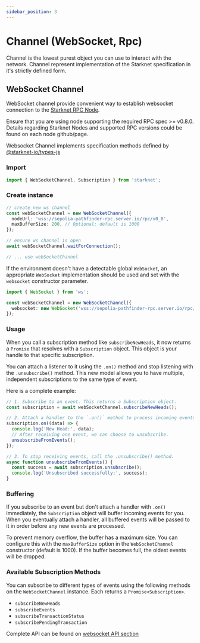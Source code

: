 ```yaml
---
sidebar_position: 3
---
```


# Channel (WebSocket, Rpc)

Channel is the lowest purest object you can use to interact with the network.
Channel represent implementation of the Starknet specification in it's strictly defined form.

## WebSocket Channel

WebSocket channel provide convenient way to establish websocket connection to the [Starknet RPC Node](https://www.starknet.io/fullnodes-rpc-services/).

Ensure that you are using node supporting the required RPC spec >= v0.8.0. Details regarding Starknet Nodes and supported RPC versions could be found on each node github/page.

Websocket Channel implements specification methods defined by [@starknet-io/types-js](https://github.com/starknet-io/types-js/blob/b7d38ca30a1def28e89370068efff81b3a3062b7/src/api/methods.ts#L421)

### Import

```typescript
import { WebSocketChannel, Subscription } from 'starknet';
```

### Create instance

```typescript
// create new ws channel
const webSocketChannel = new WebSocketChannel({
  nodeUrl: 'wss://sepolia-pathfinder-rpc.server.io/rpc/v0_8',
  maxBufferSize: 200, // Optional: default is 1000
});

// ensure ws channel is open
await webSocketChannel.waitForConnection();

// ... use webSocketChannel
```

If the environment doesn't have a detectable global `WebSocket`, an appropriate `WebSocket` implementation should be used and set with the `websocket` constructor parameter.

```typescript
import { WebSocket } from 'ws';

const webSocketChannel = new WebSocketChannel({
  websocket: new WebSocket('wss://sepolia-pathfinder-rpc.server.io/rpc/v0_8'),
});
```

### Usage

When you call a subscription method like `subscribeNewHeads`, it now returns a `Promise` that resolves with a `Subscription` object. This object is your handle to that specific subscription.

You can attach a listener to it using the `.on()` method and stop listening with the `.unsubscribe()` method. This new model allows you to have multiple, independent subscriptions to the same type of event.

Here is a complete example:

```typescript
// 1. Subscribe to an event. This returns a Subscription object.
const subscription = await webSocketChannel.subscribeNewHeads();

// 2. Attach a handler to the `.on()` method to process incoming events.
subscription.on((data) => {
  console.log('New Head:', data);
  // After receiving one event, we can choose to unsubscribe.
  unsubscribeFromEvents();
});

// 3. To stop receiving events, call the .unsubscribe() method.
async function unsubscribeFromEvents() {
  const success = await subscription.unsubscribe();
  console.log('Unsubscribed successfully:', success);
}
```

### Buffering

If you subscribe to an event but don't attach a handler with `.on()` immediately, the `Subscription` object will buffer incoming events for you. When you eventually attach a handler, all buffered events will be passed to it in order before any new events are processed.

To prevent memory overflow, the buffer has a maximum size. You can configure this with the `maxBufferSize` option in the `WebSocketChannel` constructor (default is 1000). If the buffer becomes full, the oldest events will be dropped.

### Available Subscription Methods

You can subscribe to different types of events using the following methods on the `WebSocketChannel` instance. Each returns a `Promise<Subscription>`.

- `subscribeNewHeads`
- `subscribeEvents`
- `subscribeTransactionStatus`
- `subscribePendingTransaction`

Complete API can be found on [websocket API section](/docs/next/API/classes/WebSocketChannel)
